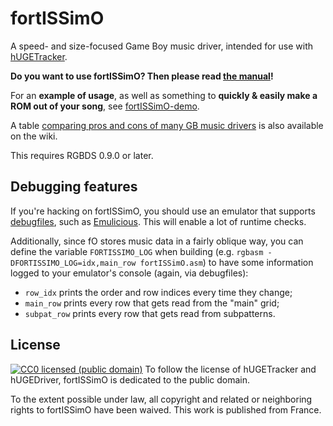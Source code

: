 # fortISSimO

A speed- and size-focused Game Boy music driver, intended for use with [hUGETracker](https://nickfa.ro/index.php/HUGETracker).

**Do you want to use fortISSimO? Then please read [the manual](https://eldred.fr/fortISSimO)!**

For an **example of usage**, as well as something to **quickly & easily make a ROM out of your song**, see [fortISSimO-demo](https://github.com/ISSOtm/fortISSimO-demo).

A table [comparing pros and cons of many GB music drivers](https://github.com/ISSOtm/fortISSimO/wiki/Drivers-comparison) is also available on the wiki.

This requires RGBDS 0.9.0 or later.

## Debugging features

If you're hacking on fortISSimO, you should use an emulator that supports [debugfiles], such as [Emulicious].
This will enable a lot of runtime checks.

Additionally, since fO stores music data in a fairly oblique way, you can define the variable `FORTISSIMO_LOG` when building (e.g. `rgbasm -DFORTISSIMO_LOG=idx,main_row fortISSimO.asm`) to have some information logged to your emulator's console (again, via debugfiles):

- `row_idx` prints the order and row indices every time they change;
- `main_row` prints every row that gets read from the "main" grid;
- `subpat_row` prints every row that gets read from subpatterns.

[^row_fmt]: The format is arguably a little weird: subpatterns don't print the channel number but the channel “mask” instead; the note ID/offset is simply printed in decimal; and the instrument ID and FX ID are kind of just mashed together.

## License

[![CC0 licensed (public domain)](https://licensebuttons.net/p/zero/1.0/80x15.png)](http://creativecommons.org/publicdomain/zero/1.0/)
To follow the license of hUGETracker and hUGEDriver, fortISSimO is dedicated to the public domain.

<p xmlns:dct="http://purl.org/dc/terms/" xmlns:vcard="http://www.w3.org/2001/vcard-rdf/3.0#">
  To the extent possible under law, all copyright and related or neighboring rights to
  <span property="dct:title">fortISSimO</span> have been waived.
  This work is published from <span property="vcard:Country" datatype="dct:ISO3166" content="FR" about="https://eldred.fr">France</span>.
</p>

[debugfiles]: https://github.com/aaaaaa123456789/gb-debugfiles/blob/master/debugfile.md
[Emulicious]: https://emulicious.net

